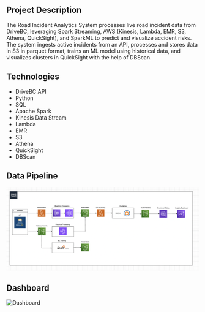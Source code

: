 ## Project Description

The Road Incident Analytics System processes live road incident data from DriveBC, leveraging Spark Streaming, AWS (Kinesis, Lambda, EMR, S3, Athena, QuickSight), and SparkML to predict and visualize accident risks. The system ingests active incidents from an API, processes and stores data in S3 in parquet format, trains an ML model using historical data, and visualizes clusters in QuickSight with the help of DBScan.

## Technologies

- DriveBC API
- Python
- SQL
- Apache Spark
- Kinesis Data Stream
- Lambda
- EMR
- S3
- Athena
- QuickSight
- DBScan

## Data Pipeline

![Pipeline Overview](assets/pipeline.png)

## Dashboard
![Dashboard](assets/dashboard.drawio.png)
